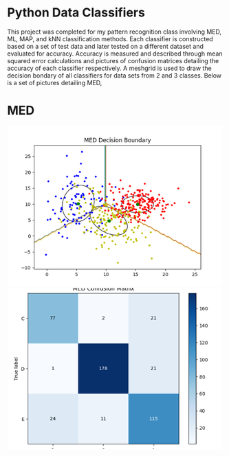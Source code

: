 # Python Data Classifiers 

This project was completed for my pattern recognition class involving MED, ML, MAP, and kNN classification methods. Each classifier is constructed based on a set of test data and later tested on a different dataset and evaluated for accuracy. Accuracy is measured and described through mean squared error calculations and pictures of confusion matrices detailing the accuracy of each classifier respectively. A meshgrid is used to draw the decision bondary of all classifiers for data sets from 2 and 3 classes. Below is a set of pictures detailing MED,

# MED
<p>
<img src="https://github.com/KaramDanial458/python_cluster_classification/blob/main/lab1/image/decision_boundary/MED_decision_boundary_3classes.png" alt="drawing01" width="500"/> 
<img src="https://github.com/KaramDanial458/python_cluster_classification/blob/main/lab1/image/confusion_matrice/MED_confusion_3classes.png" alt="drawing2" width="500"/>
</p>
